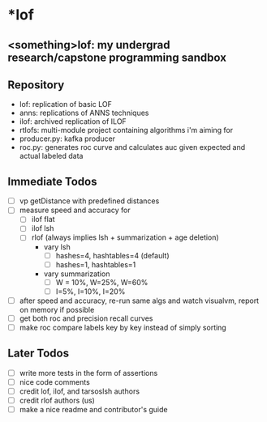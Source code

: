# \*lof
\<something\>lof: my undergrad research/capstone programming sandbox
----------------
## Repository
- lof: replication of basic LOF
- anns: replications of ANNS techniques
- ilof: archived replication of ILOF
- rtlofs: multi-module project containing algorithms i'm aiming for
- producer.py: kafka producer
- roc.py: generates roc curve and calculates auc given expected and actual labeled data

## Immediate Todos

- [ ] vp getDistance with predefined distances
- [ ] measure speed and accuracy for
    - [ ] ilof flat
    - [ ] ilof lsh
    - [ ] rlof (always implies lsh + summarization + age deletion)
        - vary lsh
            - [ ] hashes=4, hashtables=4 (default)
            - [ ] hashes=1, hashtables=1
        - vary summarization
            - [ ] W = 10%, W=25%, W=60%
            - [ ] I=5%, I=10%, I=20%
- [ ] after speed and accuracy, re-run same algs and watch visualvm, report on memory if possible
- [ ] get both roc and precision recall curves
- [ ] make roc compare labels key by key instead of simply sorting

## Later Todos
- [ ] write more tests in the form of assertions
- [ ] nice code comments
- [ ] credit lof, ilof, and tarsoslsh authors
- [ ] credit rlof authors (us)
- [ ] make a nice readme and contributor's guide
